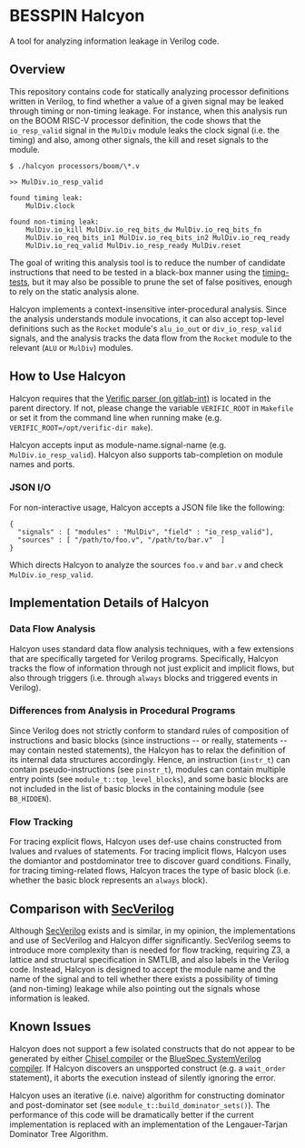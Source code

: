 # BESSPIN Halcyon #

A tool for analyzing information leakage in Verilog code.


## Overview ##

This repository contains code for statically analyzing processor definitions
written in Verilog, to find whether a value of a given signal may be leaked
through timing or non-timing leakage.  For instance, when this analysis run on
the BOOM RISC-V processor definition, the code shows that the `io_resp_valid`
signal in the `MulDiv` module leaks the clock signal (i.e. the timing) and
also, among other signals, the kill and reset signals to the module.

	$ ./halcyon processors/boom/\*.v

	>> MulDiv.io_resp_valid

	found timing leak:
		MulDiv.clock

	found non-timing leak:
		MulDiv.io_kill MulDiv.io_req_bits_dw MulDiv.io_req_bits_fn
		MulDiv.io_req_bits_in1 MulDiv.io_req_bits_in2 MulDiv.io_req_ready
		MulDiv.io_req_valid MulDiv.io_resp_ready MulDiv.reset


The goal of writing this analysis tool is to reduce the number of candidate
instructions that need to be tested in a black-box manner using the
[timing-tests](), but it may also be possible to prune the set of false
positives, enough to rely on the static analysis alone.

Halcyon implements a context-insensitive inter-procedural analysis. Since the
analysis understands module invocations, it can also accept top-level
definitions such as the `Rocket` module's `alu_io_out` or `div_io_resp_valid`
signals, and the analysis tracks the data flow from the `Rocket` module to the
relevant (`ALU` or `MulDiv`) modules.


## How to Use Halcyon ##

Halcyon requires that the [Verific parser (on
gitlab-int)](https://gitlab-int.galois.com/arane/verific) is located in the
parent directory.  If not, please change the variable `VERIFIC_ROOT` in
`Makefile` or set it from the command line when running make (e.g.
`VERIFIC_ROOT=/opt/verific-dir make`).

Halcyon accepts input as module-name.signal-name (e.g. `MulDiv.io_resp_valid`).
Halcyon also supports tab-completion on module names and ports.

### JSON I/O

For non-interactive usage, Halcyon accepts a JSON file like the following:

```
{
  "signals" : [ "modules" : "MulDiv", "field" : "io_resp_valid"],
  "sources" : [ "/path/to/foo.v", "/path/to/bar.v"  ]
}
```

Which directs Halcyon to analyze the sources `foo.v` and `bar.v` and check
`MulDiv.io_resp_valid`.


## Implementation Details of Halcyon ##

### Data Flow Analysis ###
Halcyon uses standard data flow analysis techniques, with a few extensions that
are specifically targeted for Verilog programs.  Specifically, Halcyon tracks
the flow of information through not just explicit and implicit flows, but also
through triggers (i.e. through `always` blocks and triggered events in
Verilog).

### Differences from Analysis in Procedural Programs ###
Since Verilog does not strictly conform to standard rules of
composition of instructions and basic blocks (since instructions -- or really,
statements -- may contain nested statements), the Halcyon has to relax the
definition of its internal data structures accordingly.  Hence, an instruction
(`instr_t`) can contain pseudo-instructions (see `pinstr_t`), modules can
contain multiple entry points (see `module_t::top_level_blocks`), and some
basic blocks are not included in the list of basic blocks in the containing
module (see `BB_HIDDEN`).

### Flow Tracking ###
For tracing explicit flows, Halcyon uses def-use chains constructed from
lvalues and rvalues of statements.  For tracing implicit flows, Halcyon uses
the domiantor and postdominator tree to discover guard conditions.  Finally,
for tracing timing-related flows, Halcyon traces the type of basic block (i.e.
whether the basic block represents an `always` block).


## Comparison with [SecVerilog](http://www.cs.cornell.edu/projects/secverilog/) ##

Although [SecVerilog](http://www.cs.cornell.edu/projects/secverilog/) exists
and is similar, in my opinion, the implementations and use of SecVerilog and
Halcyon differ significantly. SecVerilog seems to introduce more complexity
than is needed for flow tracking, requiring Z3, a lattice and structural
specification in SMTLIB, and also labels in the Verilog code. Instead, Halcyon
is designed to accept the module name and the name of the signal and to tell
whether there exists a possibility of timing (and non-timing) leakage while
also pointing out the signals whose information is leaked.


## Known Issues ##

Halcyon does not support a few isolated constructs that do not appear to be
generated by either [Chisel compiler](https://chisel.eecs.berkeley.edu/) or the
[BlueSpec SystemVerilog compiler](http://wiki.bluespec.com/).  If Halcyon
discovers an unspported construct (e.g. a `wait_order` statement), it aborts
the execution instead of silently ignoring the error.

Halcyon uses an iterative (i.e. naive) algorithm for constructing dominator and
post-dominator set (see `module_t::build_dominator_sets()`).  The performance
of this code will be dramatically better if the current implementation is
replaced with an implementation of the Lengauer-Tarjan Dominator Tree
Algorithm.
